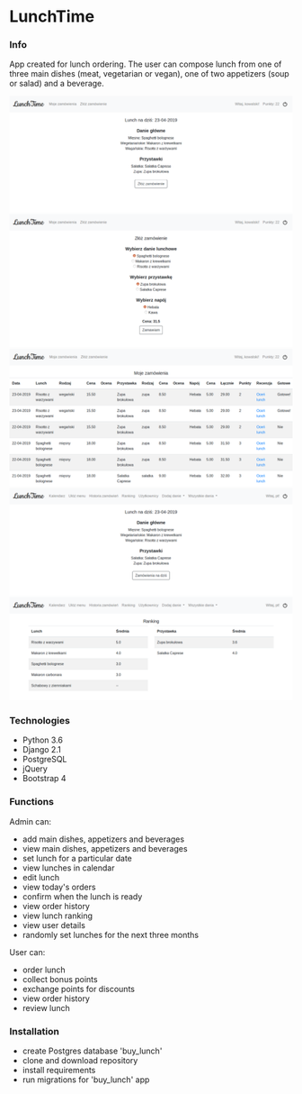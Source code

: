 # LunchTime

### Info
App created for lunch ordering. The user can compose lunch from one of three main dishes (meat, vegetarian or vegan), one of two appetizers (soup or salad) and a beverage.

 ![user_main](./images/user_main.png)
 ![user_makeorder](./images/user_makeorder.png)
 ![user_orders](./images/user_orders.png)
 ![admin_main](./images/admin_main.png)
 ![admin_ranking](./images/admin_ranking.png)

### Technologies
* Python 3.6 
* Django 2.1 
* PostgreSQL
* jQuery
* Bootstrap 4

### Functions
Admin can:
* add main dishes, appetizers and beverages
* view main dishes, appetizers and beverages
* set lunch for a particular date
* view lunches in calendar
* edit lunch
* view today's orders
* confirm when the lunch is ready
* view order history
* view lunch ranking
* view user details
* randomly set lunches for the next three months

User can:
* order lunch
* collect bonus points
* exchange points for discounts
* view order history
* review lunch

### Installation
* create Postgres database 'buy_lunch'
* clone and download repository
* install requirements
* run migrations for 'buy_lunch' app

